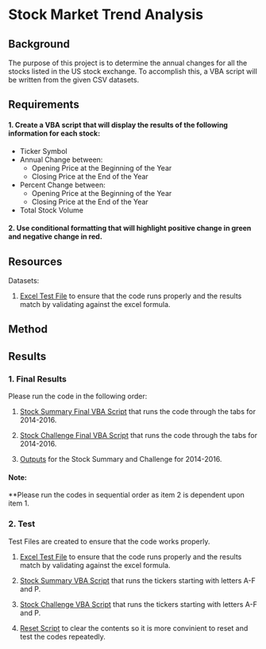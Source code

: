 # Stock Market Trend Analysis

## Background 

The purpose of this project is to determine the annual changes for all the stocks listed in the US stock exchange.  To accomplish this, a VBA script will be written from the given CSV datasets.


## Requirements

#### 1. Create a VBA script that will display the results of the following information for each stock:

* Ticker Symbol<br>
* Annual Change between:
    * Opening Price at the Beginning of the Year
    * Closing Price at the End of the Year<br>
* Percent Change between: 
    * Opening Price at the Beginning of the Year
    * Closing Price at the End of the Year
* Total Stock Volume

#### 2. Use conditional formatting that will highlight positive change in green and negative change in red.

## Resources

Datasets:

1.  [Excel Test File](https://github.com/cecileung1208/VBA-challenge/blob/main/Test/Unit%202%20-%20VBA_Homework_Instructions_Resources_alphabetical_testing%20-%20Verifying.xlsm) to ensure that the code runs properly and the results match by validating against the excel formula.
## Method 

## Results

### **1.  Final Results**

Please run the code in the following order:

1.  [Stock Summary Final VBA Script](https://github.com/cecileung1208/VBA-challenge/blob/main/Final%20Results/StockSummaryFinal.bas) that runs the code through the tabs for 2014-2016.

2.  [Stock Challenge Final VBA Script](https://github.com/cecileung1208/VBA-challenge/blob/main/Final%20Results/StockChallengeFinal.bas) that runs the code through the tabs for 2014-2016.

3.  [Outputs](https://github.com/cecileung1208/VBA-challenge/blob/main/Final%20Results/VBA%20Homework%20-%20Output.docx) for the Stock Summary and Challenge for 2014-2016.

#### **Note:**
**Please run the codes in sequential order as item 2 is dependent upon item 1.


### **2.  Test**

Test Files are created to ensure that the code works properly.

1.  [Excel Test File](https://github.com/cecileung1208/VBA-challenge/blob/main/Test/Unit%202%20-%20VBA_Homework_Instructions_Resources_alphabetical_testing%20-%20Verifying.xlsm) to ensure that the code runs properly and the results match by validating against the excel formula.

2.  [Stock Summary VBA Script](https://github.com/cecileung1208/VBA-challenge/blob/main/Test/StockSummary.bas) that runs the tickers starting with letters A-F and P.

3.  [Stock Challenge VBA Script](https://github.com/cecileung1208/VBA-challenge/blob/main/Test/StockChallenge.bas) that runs the tickers starting with letters A-F and P.

4.  [Reset Script](https://github.com/cecileung1208/VBA-challenge/blob/main/Test/Reset.bas) to clear the contents so it is more convinient to reset and test the codes repeatedly.
